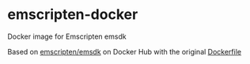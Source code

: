 # emscripten-docker

Docker image for Emscripten emsdk

Based on [emscripten/emsdk](https://hub.docker.com/r/emscripten/emsdk) on Docker Hub with the original [Dockerfile](https://github.com/emscripten-core/emsdk/blob/main/docker/Dockerfile)
